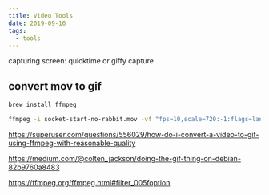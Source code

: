 ```yaml
---
title: Video Tools
date: 2019-09-16
tags:
  - tools
---
```


capturing screen: quicktime or giffy capture

## convert mov to gif

```bash
brew install ffmpeg
```

```bash
ffmpeg -i socket-start-no-rabbit.mov -vf "fps=10,scale=720:-1:flags=lanczos,split[s0][s1];[s0]palettegen[p];[s1][p]paletteuse" -loop 0 socket-start-no-rabbit.gif
```

https://superuser.com/questions/556029/how-do-i-convert-a-video-to-gif-using-ffmpeg-with-reasonable-quality

https://medium.com/@colten_jackson/doing-the-gif-thing-on-debian-82b9760a8483

https://ffmpeg.org/ffmpeg.html#filter_005foption
